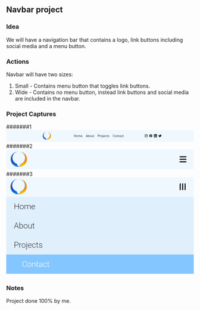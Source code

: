 ## Navbar project

### Idea

We will have a navigation bar that contains a logo, link buttons including social media and a menu button.

### Actions

Navbar will have two sizes:

1. Small - Contains menu button that toggles link buttons.
2. Wide - Contains no menu button, instead link buttons and social media are included in the navbar.

### Project Captures

######\#1
![Project Capture 1](./README/capture1.png "This is first project capture.")
######\#2
![Project Capture 2](./README/capture2.png "This is second project capture.")
######\#3
![Project Capture 3](./README/capture3.png "This is third project capture.")

### Notes

Project done 100% by me.
